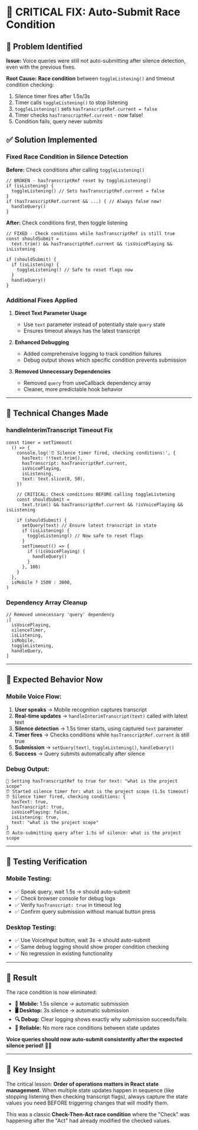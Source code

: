 # 🎤 CRITICAL FIX: Auto-Submit Race Condition

## 🚨 **Problem Identified**

**Issue:** Voice queries were still not auto-submitting after silence detection, even with the previous fixes.

**Root Cause:** **Race condition** between `toggleListening()` and timeout condition checking:

1. Silence timer fires after 1.5s/3s
2. Timer calls `toggleListening()` to stop listening
3. `toggleListening()` sets `hasTranscriptRef.current = false`
4. Timer checks `hasTranscriptRef.current` - now false!
5. Condition fails, query never submits

## ✅ **Solution Implemented**

### **Fixed Race Condition in Silence Detection**

**Before:** Check conditions after calling `toggleListening()`

```tsx
// BROKEN - hasTranscriptRef reset by toggleListening()
if (isListening) {
  toggleListening() // Sets hasTranscriptRef.current = false
}
if (hasTranscriptRef.current && ...) { // Always false now!
  handleQuery()
}
```

**After:** Check conditions first, then toggle listening

```tsx
// FIXED - Check conditions while hasTranscriptRef is still true
const shouldSubmit =
  text.trim() && hasTranscriptRef.current && !isVoicePlaying && isListening

if (shouldSubmit) {
  if (isListening) {
    toggleListening() // Safe to reset flags now
  }
  handleQuery()
}
```

### **Additional Fixes Applied**

1. **Direct Text Parameter Usage**
   - Use `text` parameter instead of potentially stale `query` state
   - Ensures timeout always has the latest transcript

2. **Enhanced Debugging**
   - Added comprehensive logging to track condition failures
   - Debug output shows which specific condition prevents submission

3. **Removed Unnecessary Dependencies**
   - Removed `query` from useCallback dependency array
   - Cleaner, more predictable hook behavior

---

## 🔧 **Technical Changes Made**

### **handleInterimTranscript Timeout Fix**

```tsx
const timer = setTimeout(
  () => {
    console.log('⏰ Silence timer fired, checking conditions:', {
      hasText: !!text.trim(),
      hasTranscript: hasTranscriptRef.current,
      isVoicePlaying,
      isListening,
      text: text.slice(0, 50),
    })

    // CRITICAL: Check conditions BEFORE calling toggleListening
    const shouldSubmit =
      text.trim() && hasTranscriptRef.current && !isVoicePlaying && isListening

    if (shouldSubmit) {
      setQuery(text) // Ensure latest transcript in state
      if (isListening) {
        toggleListening() // Now safe to reset flags
      }
      setTimeout(() => {
        if (!isVoicePlaying) {
          handleQuery()
        }
      }, 100)
    }
  },
  isMobile ? 1500 : 3000,
)
```

### **Dependency Array Cleanup**

```tsx
// Removed unnecessary 'query' dependency
;[
  isVoicePlaying,
  silenceTimer,
  isListening,
  isMobile,
  toggleListening,
  handleQuery,
]
```

---

## 🎯 **Expected Behavior Now**

### **Mobile Voice Flow:**

1. **User speaks** → Mobile recognition captures transcript
2. **Real-time updates** → `handleInterimTranscript(text)` called with latest text
3. **Silence detection** → 1.5s timer starts, using captured `text` parameter
4. **Timer fires** → Checks conditions while `hasTranscriptRef.current` is still true
5. **Submission** → `setQuery(text)`, `toggleListening()`, `handleQuery()`
6. **Success** → Query submits automatically after silence

### **Debug Output:**

```
🎤 Setting hasTranscriptRef to true for text: "what is the project scope"
⏰ Started silence timer for: what is the project scope (1.5s timeout)
⏰ Silence timer fired, checking conditions: {
  hasText: true,
  hasTranscript: true,
  isVoicePlaying: false,
  isListening: true,
  text: "what is the project scope"
}
⏰ Auto-submitting query after 1.5s of silence: what is the project scope
```

---

## 🧪 **Testing Verification**

### **Mobile Testing:**

- ✅ Speak query, wait 1.5s → should auto-submit
- ✅ Check browser console for debug logs
- ✅ Verify `hasTranscript: true` in timeout log
- ✅ Confirm query submission without manual button press

### **Desktop Testing:**

- ✅ Use VoiceInput button, wait 3s → should auto-submit
- ✅ Same debug logging should show proper condition checking
- ✅ No regression in existing functionality

---

## 🎉 **Result**

The race condition is now eliminated:

- **📱 Mobile:** 1.5s silence → automatic submission
- **🖥️ Desktop:** 3s silence → automatic submission
- **🔍 Debug:** Clear logging shows exactly why submission succeeds/fails
- **🚀 Reliable:** No more race conditions between state updates

**Voice queries should now auto-submit consistently after the expected silence period!** 🎤✨

---

## 🔄 **Key Insight**

The critical lesson: **Order of operations matters in React state management**. When multiple state updates happen in sequence (like stopping listening then checking transcript flags), always capture the state values you need BEFORE triggering changes that will modify them.

This was a classic **Check-Then-Act race condition** where the "Check" was happening after the "Act" had already modified the checked values.
